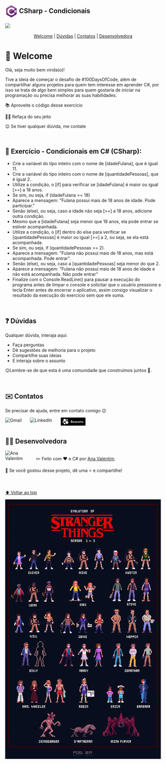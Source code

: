 ## <img align="center" alt="Ana-Csharp" height="40" src="https://raw.githubusercontent.com/devicons/devicon/master/icons/csharp/csharp-original.svg"> CSharp - Condicionais

<img src="https://img.shields.io/static/v1?label=Status&message=complete&color=32CD32&style=for-the-badge"/>

<p align="center">
 <a href="#-welcome">Welcome</a> | 
 <a href="#-d%C3%BAvidas">Dúvidas</a> | 
 <a href="#%EF%B8%8F-contatos">Contatos</a> | 
 <a href="#%EF%B8%8F-desenvolvedora">Desenvolvedora</a>
</p>

# 🤗 Welcome

Olá, seja muito bem vinda(o)! 

Tive a ideia de começar o desafio de #100DaysOfCode, além de compartilhar alguns projetos para quem tem interesse em aprender C#, por isso se trata de algo bem simples para quem gostaria de iniciar na programação ou precisa melhorar as suas habilidades.

📚 Aproveite o código desse exercício

👩‍💻 Refaça do seu jeito

😉 Se tiver qualquer dúvida, me contate

<br>

## 📝 Exercício - Condicionais em C# (CSharp):

- Crie a variável do tipo inteiro com o nome de [idadeFulana], que é igual 11.
- Crie a variável do tipo inteiro com o nome de [quantidadePessoas], que é igual 2.
- Utilize a condição, o [if] para verificar se [idadeFulana] é maior ou igual [>=] a 18 anos.
- Se sim, ou seja, if (idadeFulana >= 18)
- Aparece a mensagem: "Fulana possui mais de 18 anos de idade. Pode participar."
- Senão (else), ou seja, caso a idade não seja [>=] a 18 anos, adicione outra condição.
- Mesmo que a [idadeFulana] seja menor que 18 anos, ela pode entrar se estiver acompanhada. 
- Utilize a condição, o [if] dentro do else para verificar se [quantidadePessoas] é maior ou igual [>=] a 2, ou seja, se ela está acompanhada.
- Se sim, ou seja, if (quantidadePessoas >= 2).
- Aparece a mensagem: "Fulana não possui mais de 18 anos, mas está acompanhada. Pode entrar".
- Senão (else), ou seja, caso a [quantidadePessoas] seja menor do que 2.
- Aparece a mensagem: "Fulana não possui mais de 18 anos de idade e não está acompanhada. Não pode entrar"
- Finalize com o Console.ReadLine() para pausar a execução do programa antes de limpar o console e solicitar que o usuário pressione a tecla Enter antes de encerrar o aplicativo, assim consigo visualizar o resultado da execução do exercício sem que ele suma.

<br>

## ❓ Dúvidas

Qualquer dúvida, interaja aqui:
  * Faça perguntas
  * Dê sugestões de melhoria para o projeto
  * Compartilhe suas ideias
  * E interaja sobre o assunto

😉Lembre-se de que esta é uma comunidade que construímos juntos 💪.

<br>

## ✉️ Contatos

Se precisar de ajuda, entre em contato comigo 😉

[<img align="left" alt="Gmail" width="80px" src="https://img.shields.io/badge/Gmail-D14836?style=for-the-badge&logo=gmail&logoColor=white"/>](mailto:anabe.valentim@gmail.com)
[<img align="left" alt="LinkedIn" width="100px" src="https://img.shields.io/badge/LinkedIn-0077B5?style=for-the-badge&logo=linkedin&logoColor=white"/>](https://www.linkedin.com/in/ana-beatriz-valentim)
[<img align="left" alt="Beacons" width="80px" src="https://github.com/AnaProgramando/AnaProgramando/blob/31ac40741768033915a37ec0f949984bf6aad2d1/beacons_logo.png"/>](https://beacons.page/anaprogramando)

<br>
<br>

## 🙋‍♀️ Desenvolvedora

<div>
  <img align="left" alt="Ana Valentim" width="100px" src="https://avatars.githubusercontent.com/u/31097110?v=4"/>
</div>

<br>
✏️ Feito com ❤️ e C# por <a href="https://github.com/AnaProgramando">Ana Valentim</a>.

💙 Se você gostou desse projeto, dê uma ⭐ e compartilhe!


<br><br>
[⬆ Voltar ao top](https://github.com/AnaProgramando/CSharp_Fatorial-While/blob/main/README.md#) <br>


<div>
  <img align="center" alt="Pixel-Art" width="1000px" src="https://github.com/AnaProgramando/CSharp_Fatorial-For/blob/1a931f3e549e2317175beec5a868870999355f18/Stranger%20Things.png"/>
</div>

